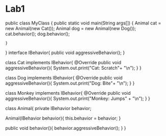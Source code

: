# Lab1
public class MyClass {
    public static void main(String args[]) {
      Animal cat = new Animal(new Cat());
      Animal dog =  new Animal(new Dog());
      cat.behavior();
      dog.behavior();
      
    }
}
interface IBehavior{
    public void aggressiveBehavior();
}

class Cat implements IBehavior{
    @Override
        public void aggressiveBehavior(){
            System.out.print("Cat: Scratch"+ "\n");
    }
}

class Dog implements IBehavior{
    @Override
        public void aggressiveBehavior(){
            System.out.print("Dog: Bite"+ "\n");
    }
}

class Monkey implements IBehavior{
    @Override
        public void aggressiveBehavior(){
            System.out.print("Monkey: Jumps" + "\n");
    }
}

class Animal{
  private IBehavior behavior;
  
  Animal(IBehavior behavior){
      this.behavior = behavior;
  }
  
  public void behavior(){
      behavior.aggressiveBehavior();
  } 
  }
